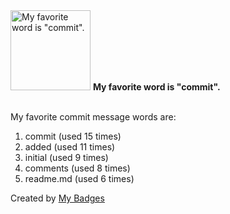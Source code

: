 <img src="https://my-badges.github.io/my-badges/favorite-word.png" alt="My favorite word is &quot;commit&quot;." title="My favorite word is &quot;commit&quot;." width="128">
<strong>My favorite word is &quot;commit&quot;.</strong>
<br><br>

My favorite commit message words are:

1. commit (used 15 times)
2. added (used 11 times)
3. initial (used 9 times)
4. comments (used 8 times)
5. readme.md (used 6 times)


Created by <a href="https://github.com/my-badges/my-badges">My Badges</a>